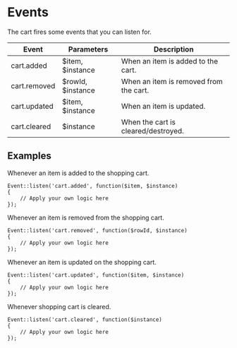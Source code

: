 # Events

The cart fires some events that you can listen for.

Event        | Parameters        | Description
------------ | ----------------- | -----------
cart.added   | $item, $instance  | When an item is added to the cart.
cart.removed | $rowId, $instance | When an item is removed from the cart.
cart.updated | $item, $instance  | When an item is updated.
cart.cleared | $instance         | When the cart is cleared/destroyed.

## Examples

Whenever an item is added to the shopping cart.

	Event::listen('cart.added', function($item, $instance)
	{
		// Apply your own logic here
	});

Whenever an item is removed from the shopping cart.

	Event::listen('cart.removed', function($rowId, $instance)
	{
		// Apply your own logic here
	});

Whenever an item is updated on the shopping cart.

	Event::listen('cart.updated', function($item, $instance)
	{
		// Apply your own logic here
	});

Whenever shopping cart is cleared.

	Event::listen('cart.cleared', function($instance)
	{
		// Apply your own logic here
	});
